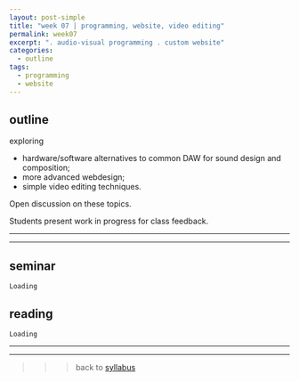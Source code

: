 ```yaml
---
layout: post-simple
title: "week 07 | programming, website, video editing"
permalink: week07
excerpt: ". audio-visual programming . custom website"
categories:
  - outline
tags:
  - programming
  - website
---
```


## outline

exploring

* hardware/software alternatives to common DAW for sound design and composition;
* more advanced webdesign;
* simple video editing techniques.

Open discussion on these topics.

Students present work in progress for class feedback.

---
---

## seminar

`Loading`

## reading

`Loading`

---
---

>>> back to [syllabus](../aru2018/#syllabus)
